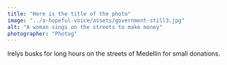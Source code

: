 ```yaml
---
title: "Here is the title of the photo"
image: "../a-hopeful-voice/assets/government-still3.jpg"
alt: "A woman sings on the streets to make money"
photographer: "Photog"
---
```

Irelys busks for long hours on the streets of Medellín for small donations.
